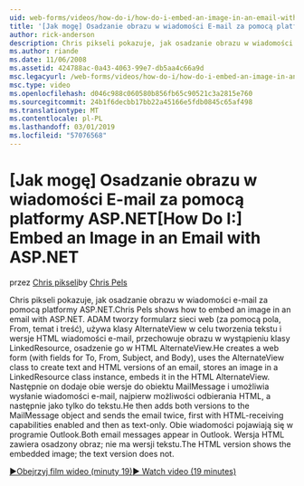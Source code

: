 ```yaml
---
uid: web-forms/videos/how-do-i/how-do-i-embed-an-image-in-an-email-with-aspnet
title: '[Jak mogę] Osadzanie obrazu w wiadomości E-mail za pomocą platformy ASP.NET | Dokumentacja firmy Microsoft'
author: rick-anderson
description: Chris pikseli pokazuje, jak osadzanie obrazu w wiadomości e-mail za pomocą platformy ASP.NET. ADAM tworzy formularz sieci web (za pomocą pola, From, temat i treść), używa AlternateView...
ms.author: riande
ms.date: 11/06/2008
ms.assetid: 424788ac-0a43-4063-99e7-db5aa4c66a9d
msc.legacyurl: /web-forms/videos/how-do-i/how-do-i-embed-an-image-in-an-email-with-aspnet
msc.type: video
ms.openlocfilehash: d046c988c060580b856fb65c90521c3a2815e760
ms.sourcegitcommit: 24b1f6decbb17bb22a45166e5fdb0845c65af498
ms.translationtype: MT
ms.contentlocale: pl-PL
ms.lasthandoff: 03/01/2019
ms.locfileid: "57076568"
---
```

<a name="how-do-i-embed-an-image-in-an-email-with-aspnet"></a><span data-ttu-id="041e2-104">[Jak mogę] Osadzanie obrazu w wiadomości E-mail za pomocą platformy ASP.NET</span><span class="sxs-lookup"><span data-stu-id="041e2-104">[How Do I:] Embed an Image in an Email with ASP.NET</span></span>
====================
<span data-ttu-id="041e2-105">przez [Chris pikseli](https://twitter.com/chrispels)</span><span class="sxs-lookup"><span data-stu-id="041e2-105">by [Chris Pels](https://twitter.com/chrispels)</span></span>

<span data-ttu-id="041e2-106">Chris pikseli pokazuje, jak osadzanie obrazu w wiadomości e-mail za pomocą platformy ASP.NET.</span><span class="sxs-lookup"><span data-stu-id="041e2-106">Chris Pels shows how to embed an image in an email with ASP.NET.</span></span> <span data-ttu-id="041e2-107">ADAM tworzy formularz sieci web (za pomocą pola, From, temat i treść), używa klasy AlternateView w celu tworzenia tekstu i wersje HTML wiadomości e-mail, przechowuje obrazu w wystąpieniu klasy LinkedResource, osadzenie go w HTML AlternateView.</span><span class="sxs-lookup"><span data-stu-id="041e2-107">He creates a web form (with fields for To, From, Subject, and Body), uses the AlternateView class to create text and HTML versions of an email, stores an image in a LinkedResource class instance, embeds it in the HTML AlternateView.</span></span> <span data-ttu-id="041e2-108">Następnie on dodaje obie wersje do obiektu MailMessage i umożliwia wysłanie wiadomości e-mail, najpierw możliwości odbierania HTML, a następnie jako tylko do tekstu.</span><span class="sxs-lookup"><span data-stu-id="041e2-108">He then adds both versions to the MailMessage object and sends the email twice, first with HTML-receiving capabilities enabled and then as text-only.</span></span> <span data-ttu-id="041e2-109">Obie wiadomości pojawiają się w programie Outlook.</span><span class="sxs-lookup"><span data-stu-id="041e2-109">Both email messages appear in Outlook.</span></span> <span data-ttu-id="041e2-110">Wersja HTML zawiera osadzony obraz; nie ma wersji tekstu.</span><span class="sxs-lookup"><span data-stu-id="041e2-110">The HTML version shows the embedded image; the text version does not.</span></span>

[<span data-ttu-id="041e2-111">&#9654;Obejrzyj film wideo (minuty 19)</span><span class="sxs-lookup"><span data-stu-id="041e2-111">&#9654; Watch video (19 minutes)</span></span>](https://channel9.msdn.com/Blogs/ASP-NET-Site-Videos/how-do-i-embed-an-image-in-an-email-with-aspnet)
